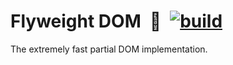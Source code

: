 # Flyweight DOM&ensp;🍃&ensp;[![build](https://github.com/smikhalevski/flyweight-dom/actions/workflows/master.yml/badge.svg?branch=master&event=push)](https://github.com/smikhalevski/flyweight-dom/actions/workflows/master.yml)

The extremely fast partial DOM implementation.
